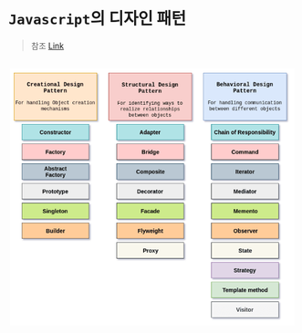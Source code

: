 # `Javascript`의 디자인 패턴
> 참조 [Link](https://www.telerik.com/blogs/design-patterns-in-javascript)

<br>

<div align=center>

<img src="./img/Behavioral-Design-Patterns.png" width="500">

</div>

<br>